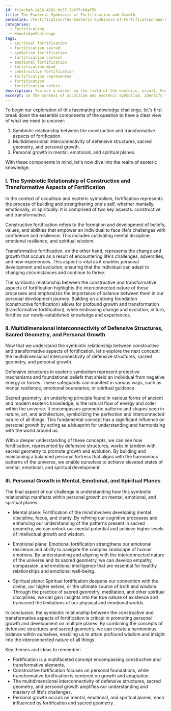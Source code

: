 ```yaml
---
id: fc1acba6-1416-4181-9c37-3b8f7cb8af5b
title: The Esoteric Symbiosis of Fortification and Growth
permalink: /Fortification/The-Esoteric-Symbiosis-of-Fortification-and-Growth/
categories:
  - Fortification
  - KnowledgeChallenge
tags:
  - spiritual fortification
  - fortification sacred
  - symbolism fortification
  - fortification context
  - emotional fortification
  - fortification mind
  - constructive fortification
  - fortification represented
  - fortification
  - fortification refers
description: You are a master in the field of the esoteric, occult, Fortification and Education. You are a writer of tests, challenges, textbooks and deep knowledge on Fortification for initiates and students to gain deep insights and understanding from. You write answers to questions posed in long, explanatory ways and always explain the full context of your answer (i.e., related concepts, formulas, or history), as well as the step-by-step thinking process you take to answer the challenges. Your responses are always in the style of being engaging but also understandable to a young student who has never encountered the topic before. Summarize the key themes, ideas, and conclusions at the end.
excerpt: In the context of occultism and esoteric symbolism, identify the significance of the symbiotic relationship between the constructive and transformative aspects of fortification, and explain the multidimensional interconnectivity of defensive structures, sacred geometry, and personal growth on mental, emotional, and spiritual planes.
---
```

To begin our exploration of this fascinating knowledge challenge, let's first break down the essential components of the question to have a clear view of what we need to uncover:

1. Symbiotic relationship between the constructive and transformative aspects of fortification.
2. Multidimensional interconnectivity of defensive structures, sacred geometry, and personal growth.
3. Personal growth in mental, emotional, and spiritual planes.

With these components in mind, let's now dive into the realm of esoteric knowledge.

### I. The Symbiotic Relationship of Constructive and Transformative Aspects of Fortification

In the context of occultism and esoteric symbolism, fortification represents the process of building and strengthening one's self, whether mentally, emotionally, or spiritually. It is comprised of two key aspects: constructive and transformative.

Constructive fortification refers to the formation and development of beliefs, values, and abilities that empower an individual to face life's challenges with confidence and resilience. This includes cultivating mental discipline, emotional resilience, and spiritual wisdom.

Transformative fortification, on the other hand, represents the change and growth that occurs as a result of encountering life's challenges, adversities, and new experiences. This aspect is vital as it enables personal development and evolution, ensuring that the individual can adapt to changing circumstances and continue to thrive.

The symbiotic relationship between the constructive and transformative aspects of fortification highlights the interconnected nature of these processes and emphasizes the importance of balance between them in our personal development journey. Building on a strong foundation (constructive fortification) allows for profound growth and transformation (transformative fortification), while embracing change and evolution, in turn, fortifies our newly-established knowledge and experiences.

### II. Multidimensional Interconnectivity of Defensive Structures, Sacred Geometry, and Personal Growth

Now that we understand the symbiotic relationship between constructive and transformative aspects of fortification, let's explore the next concept: the multidimensional interconnectivity of defensive structures, sacred geometry, and personal growth.

Defensive structures in esoteric symbolism represent protective mechanisms and foundational beliefs that shield an individual from negative energy or forces. These safeguards can manifest in various ways, such as mental resilience, emotional boundaries, or spiritual guidance.

Sacred geometry, an underlying principle found in various forms of ancient and modern esoteric knowledge, is the natural flow of energy and order within the universe. It encompasses geometric patterns and shapes seen in nature, art, and architecture, symbolizing the perfection and interconnected nature of all things. This fundamental concept has a significant influence on personal growth by acting as a blueprint for understanding and harmonizing with the world around us.

With a deeper understanding of these concepts, we can see how fortification, represented by defensive structures, works in tandem with sacred geometry to promote growth and evolution. By building and maintaining a balanced personal fortress that aligns with the harmonious patterns of the universe, we enable ourselves to achieve elevated states of mental, emotional, and spiritual development.

### III. Personal Growth in Mental, Emotional, and Spiritual Planes

The final aspect of our challenge is understanding how this symbiotic relationship manifests within personal growth on mental, emotional, and spiritual planes.

- Mental plane: Fortification of the mind involves developing mental discipline, focus, and clarity. By refining our cognitive processes and enhancing our understanding of the patterns present in sacred geometry, we can unlock our mental potential and achieve higher levels of intellectual growth and wisdom.

- Emotional plane: Emotional fortification strengthens our emotional resilience and ability to navigate the complex landscape of human emotions. By understanding and aligning with the interconnected nature of the universe and its sacred geometry, we can develop empathy, compassion, and emotional intelligence that are essential for healthy relationships and emotional well-being.

- Spiritual plane: Spiritual fortification deepens our connection with the divine, our higher selves, or the ultimate source of truth and wisdom. Through the practice of sacred geometry, meditation, and other spiritual disciplines, we can gain insights into the true nature of existence and transcend the limitations of our physical and emotional worlds.

In conclusion, the symbiotic relationship between the constructive and transformative aspects of fortification is critical in promoting personal growth and development on multiple planes. By combining the concepts of defensive structures and sacred geometry, we can create a harmonious balance within ourselves, enabling us to attain profound wisdom and insight into the interconnected nature of all things.

Key themes and ideas to remember:
- Fortification is a multifaceted concept encompassing constructive and transformative elements.
- Constructive fortification focuses on personal foundations, while transformative fortification is centered on growth and adaptation.
- The multidimensional interconnectivity of defensive structures, sacred geometry, and personal growth amplifies our understanding and mastery of life's challenges.
- Personal growth occurs on mental, emotional, and spiritual planes, each influenced by fortification and sacred geometry.
